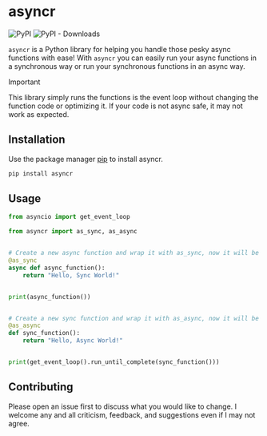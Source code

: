 # asyncr

![PyPI](https://img.shields.io/pypi/v/asyncr?label=pypi%20package)
![PyPI - Downloads](https://img.shields.io/pypi/dm/asyncr)

`asyncr` is a Python library for helping you handle those pesky async functions with ease! With `asyncr` you can easily
run your async functions in a synchronous way or run your synchronous functions in an async way.

> [!IMPORTANT]
> This library simply runs the functions is the event loop without changing the function code or optimizing it.
> If your code is not async safe, it may not work as expected.


## Installation

Use the package manager [pip](https://pip.pypa.io/en/stable/) to install asyncr.

```bash
pip install asyncr
```

## Usage

```python
from asyncio import get_event_loop

from asyncr import as_sync, as_async


# Create a new async function and wrap it with as_sync, now it will be a sync function.
@as_sync
async def async_function():
    return "Hello, Sync World!"


print(async_function())


# Create a new sync function and wrap it with as_async, now it will be an async function.
@as_async
def sync_function():
    return "Hello, Async World!"


print(get_event_loop().run_until_complete(sync_function()))
```

## Contributing

Please open an issue first to discuss what you would like to change.
I welcome any and all criticism, feedback, and suggestions even if I may not agree.
